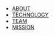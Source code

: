 * [ABOUT](/#pages-index-01-hero-md)
* [TECHNOLOGY](/#pages-index-02-tech-md)
* [TEAM](/#pages-index-03-team-md)
* [MISSION](/#pages-index-04-power-of-ai-md)
